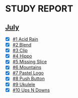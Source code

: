 # STUDY REPORT
## [July](https://github.com/NamHuynh98/CSSBattle/blob/master/Study%20Report%20July)
- [x] [#1 Acid Rain](https://cssbattle.dev/play/5)
- [x] [#2 Blend](https://cssbattle.dev/play/63)
- [x] [#3 Clip](https://cssbattle.dev/play/73)
- [x] [#4 Hippo](https://cssbattle.dev/play/75)
- [x] [#5 Missing Slice](https://cssbattle.dev/play/6)
- [x] [#6 Mountains](https://cssbattle.dev/play/46)
- [x] [#7 Pastel Logo](https://cssbattle.dev/play/53)
- [x] [#8 Push Button](https://cssbattle.dev/play/3)
- [x] [#9 Ukulele](https://cssbattle.dev/play/78)
- [x] [#10 Ups N Downs](https://cssbattle.dev/play/4)
